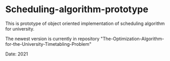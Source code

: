 # Scheduling-algorithm-prototype
This is prototype of object oriented implementation of scheduling algorithm for university. 

The newest version is currently in repository "The-Optimization-Algorithm-for-the-University-Timetabling-Problem"

Date: 2021
